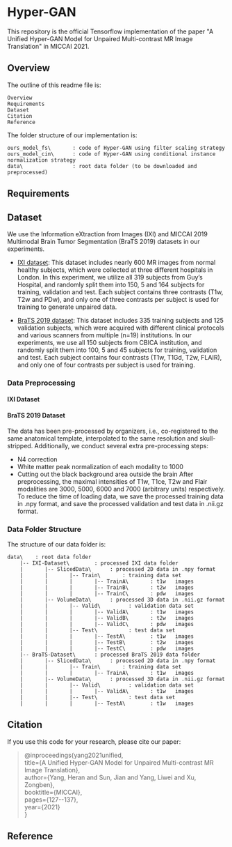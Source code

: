 # Hyper-GAN
This repository is the official Tensorflow implementation of the paper "A Unified Hyper-GAN Model for Unpaired Multi-contrast MR Image Translation" in MICCAI 2021.


## Overview

The outline of this readme file is:

    Overview
    Requirements
    Dataset
    Citation
    Reference
    
The folder structure of our implementation is:

    ours_model_fs\       : code of Hyper-GAN using filter scaling strategy
    ours_model_cin\      : code of Hyper-GAN using conditional instance normalization strategy
    data\                : root data folder (to be downloaded and preprocessed)





## Requirements





## Dataset
We use the Information eXtraction from Images (IXI) and MICCAI 2019 Multimodal Brain Tumor Segmentation (BraTS 2019) datasets in our experiments.

* [IXI dataset](https://brain-development.org/ixi-dataset/): This dataset includes nearly 600 MR images from normal healthy subjects, which were collected at three different hospitals in London. In this experiment, we utilize all 319 subjects from Guy’s Hospital, and randomly split them into 150, 5 and 164 subjects for training, validation and test. Each subject contains three contrasts (T1w, T2w and PDw), and only one of three contrasts per subject is used for training to generate unpaired data.

* [BraTS 2019 dataset](https://www.med.upenn.edu/cbica/brats-2019/): This dataset includes 335 training subjects and 125 validation subjects, which were acquired with different clinical protocols and various scanners from multiple (n=19) institutions. In our experiments, we use all 150 subjects from CBICA institution, and randomly split them into 100, 5 and 45 subjects for training, validation and test. Each subject contains four contrasts (T1w, T1Gd, T2w, FLAIR), and only one of four contrasts per subject is used for training.

### Data Preprocessing

#### IXI Dataset


#### BraTS 2019 Dataset
The data has been pre-processed by organizers, i.e., co-registered to the same anatomical template, interpolated to the same resolution and skull-stripped.
Additionally, we conduct several extra pre-processing steps:
* N4 correction
* White matter peak normalization of each modality to 1000
* Cutting out the black background area outside the brain
After preprocessing, the maximal intensities of T1w, T1ce, T2w and Flair modalities are 3000, 5000, 6000 and 7000 (arbitrary units) respectively.
To reduce the time of loading data, we save the processed training data in .npy format, and save the processed validation and test data in .nii.gz format.



### Data Folder Structure
The structure of our data folder is:

    data\    : root data folder  
        |-- IXI-Dataset\        : processed IXI data folder
        |       |-- SlicedData\      : processed 2D data in .npy format
        |       |       |-- Train\       : training data set
        |       |       |       |-- TrainA\       : t1w   images
        |       |       |       |-- TrainB\       : t2w   images
        |       |       |       |-- TrainC\       : pdw   images
        |       |-- VolumeData\      : processed 3D data in .nii.gz format
        |       |       |-- Valid\         : validation data set
        |       |       |       |-- ValidA\       : t1w   images
        |       |       |       |-- ValidB\       : t2w   images
        |       |       |       |-- ValidC\       : pdw   images
        |       |       |-- Test\          : test data set
        |       |       |       |-- TestA\        : t1w   images
        |       |       |       |-- TestB\        : t2w   images
        |       |       |       |-- TestC\        : pdw   images
        |-- BraTS-Dataset\      : processed BraTS 2019 data folder
        |       |-- SlicedData\      : processed 2D data in .npy format
        |       |       |-- Train\       : training data set
        |       |       |       |-- TrainA\       : t1w   images
        |       |-- VolumeData\      : processed 3D data in .nii.gz format
        |       |       |-- Valid\         : validation data set
        |       |       |       |-- ValidA\       : t1w   images
        |       |       |-- Test\          : test data set
        |       |       |       |-- TestA\        : t1w   images





## Citation
If you use this code for your research, please cite our paper:
> @inproceedings{yang2021unified,
> <br> title={A Unified Hyper-GAN Model for Unpaired Multi-contrast MR Image Translation},
> <br> author={Yang, Heran and Sun, Jian and Yang, Liwei and Xu, Zongben},
> <br> booktitle={MICCAI},
> <br> pages={127--137},
> <br> year={2021}
> <br> }


## Reference
